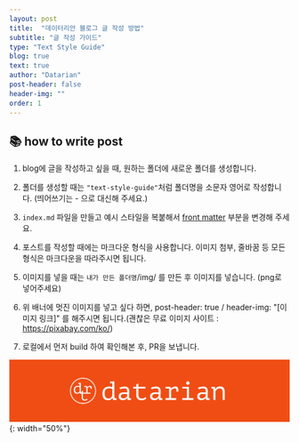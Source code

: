 ```yaml
---
layout: post
title:  "데이터리안 블로그 글 작성 방법"
subtitle: "글 작성 가이드"
type: "Text Style Guide"
blog: true
text: true
author: "Datarian"
post-header: false
header-img: ""
order: 1
---
```


## 📚 how to write post

1. blog에 글을 작성하고 싶을 때, 원하는 폴더에 새로운 폴더를 생성합니다.

2. 폴더를 생성할 때는 `"text-style-guide"`처럼 폴더명을 소문자 영어로 작성합니다. (띄어쓰기는 - 으로 대신해 주세요.)

3. `index.md` 파일을 만들고 예시 스타일을 복붙해서 [front matter](https://jekyllrb.com/docs/front-matter/) 부분을 변경해 주세요.

4. 포스트를 작성할 때에는 마크다운 형식을 사용합니다. 이미지 첨부, 줄바꿈 등 모든 형식은 마크다운을 따라주시면 됩니다.

5. 이미지를 넣을 때는 `내가 만든 폴더명`/img/ 를 만든 후 이미지를 넣습니다. (png로 넣어주세요)

6. 위 배너에 멋진 이미지를 넣고 싶다 하면, post-header: true / header-img: "\[이미지 링크]" 를 해주시면 됩니다.(괜찮은 무료 이미지 사이트 : https://pixabay.com/ko/)

7. 로컬에서 먼저 build 하여 확인해본 후, PR을 보냅니다.

![예시이미지](img/datarian-logo.png){: width="50%"}
